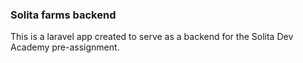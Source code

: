 ### Solita farms backend
This is a laravel app created to serve as a backend for the Solita Dev Academy pre-assignment.